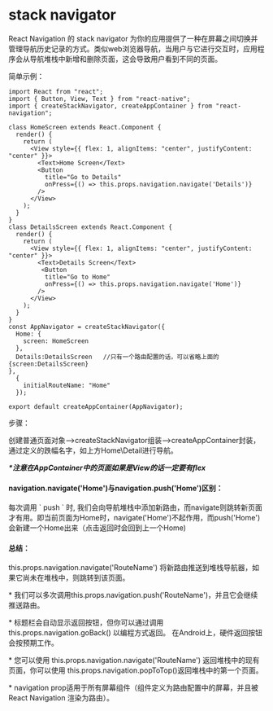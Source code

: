# stack navigator

React Navigation 的 stack navigator 为你的应用提供了一种在屏幕之间切换并管理导航历史记录的方式。类似web浏览器导航，当用户与它进行交互时，应用程序会从导航堆栈中新增和删除页面，这会导致用户看到不同的页面。

简单示例：

```
import React from "react";
import { Button, View, Text } from "react-native";
import { createStackNavigator, createAppContainer } from "react-navigation";

class HomeScreen extends React.Component {
  render() {
    return (
      <View style={{ flex: 1, alignItems: "center", justifyContent: "center" }}>
        <Text>Home Screen</Text>
        <Button
          title="Go to Details"
          onPress={() => this.props.navigation.navigate('Details')}
        />
      </View>
    );
  }
}
class DetailsScreen extends React.Component {
  render() {
    return (
      <View style={{ flex: 1, alignItems: "center", justifyContent: "center" }}>
        <Text>Details Screen</Text>
         <Button
          title="Go to Home"
          onPress={() => this.props.navigation.navigate('Home')}
        />
      </View>
    );
  }
}
const AppNavigator = createStackNavigator({
  Home: {
    screen: HomeScreen
  },
  Details:DetailsScreen   //只有一个路由配置的话，可以省略上面的{screen:DetailsScreen}
},
  {
    initialRouteName: "Home"
  });

export default createAppContainer(AppNavigator);
```

步骤：

创建普通页面对象--&gt;createStackNavigator组装--&gt;createAppContainer封装，通过定义的跌幅名字，如上方Home\Detail进行导航。

_**\*注意在AppContainer中的页面如果是View的话一定要有flex**_



#### navigation.navigate\('Home'\)与navigation.push\('Home'\)区别：

每次调用 \` push \` 时, 我们会向导航堆栈中添加新路由，而navigate则跳转新页面才有用。即当前页面为Home时，navigate\('Home'\)不起作用，而push\('Home'\)会新建一个Home出来（点击返回时会回到上一个Home\)

#### 总结：

this.props.navigation.navigate\('RouteName'\) 将新路由推送到堆栈导航器，如果它尚未在堆栈中，则跳转到该页面。

\* 我们可以多次调用this.props.navigation.push\('RouteName'\)，并且它会继续推送路由。

\* 标题栏会自动显示返回按钮，但你可以通过调用 this.props.navigation.goBack\(\) 以编程方式返回。 在Android上，硬件返回按钮会按预期工作。

\* 您可以使用 this.props.navigation.navigate\('RouteName'\) 返回堆栈中的现有页面，你可以使用 this.props.navigation.popToTop\(\)返回堆栈中的第一个页面。

\*  navigation  prop适用于所有屏幕组件（组件定义为路由配置中的屏幕，并且被 React Navigation 渲染为路由）。

